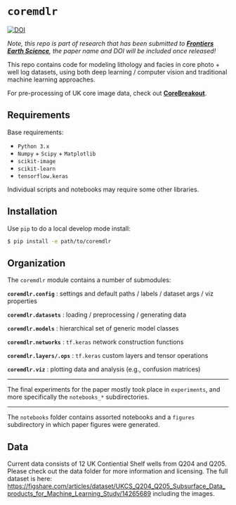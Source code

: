 # `coremdlr`

[![DOI](https://zenodo.org/badge/170920628.svg)](https://zenodo.org/badge/latestdoi/170920628)

*Note, this repo is part of research that has been submitted to **[Frontiers Earth Science](https://www.frontiersin.org/journals/earth-science)**, the paper name and DOI will be included once released!*

This repo contains code for modeling lithology and facies in core photo + well log datasets, using both deep learning / computer vision and traditional machine learning approaches.

For pre-processing of UK core image data, check out **[CoreBreakout](https://joss.theoj.org/papers/10.21105/joss.01969.pdf)**.


## Requirements

Base requirements:

-   `Python 3.x`
-   `Numpy` + `Scipy` + `Matplotlib`
-   `scikit-image`
-   `scikit-learn`
-   `tensorflow.keras`

Individual scripts and notebooks may require some other libraries.


## Installation

Use `pip` to do a local develop mode install:

```bash
$ pip install -e path/to/coremdlr
```


## Organization

The `coremdlr` module contains a number of submodules:

**`coremdlr.config`** : settings and default paths / labels / dataset args / viz properties

**`coremdlr.datasets`** : loading / preprocessing / generating data

**`coremdlr.models`** : hierarchical set of generic model classes

**`coremdlr.networks`** : `tf.keras` network construction functions

**`coremdlr.layers/.ops`** : `tf.keras` custom layers and tensor operations

**`coremdlr.viz`** : plotting data and analysis (e.g., confusion matrices)

---

The final experiments for the paper mostly took place in `experiments`, and more specifically the `notebooks_*` subdirectories.

---

The `notebooks` folder contains assorted notebooks and a `figures` subdirectory in which paper figures were generated.


## Data

Current data consists of 12 UK Contiential Shelf wells from Q204 and Q205. Please check out the data folder for more information and licensing. The full dataset is here: https://figshare.com/articles/dataset/UKCS_Q204_Q205_Subsurface_Data_products_for_Machine_Learning_Study/14265689 including the images.
